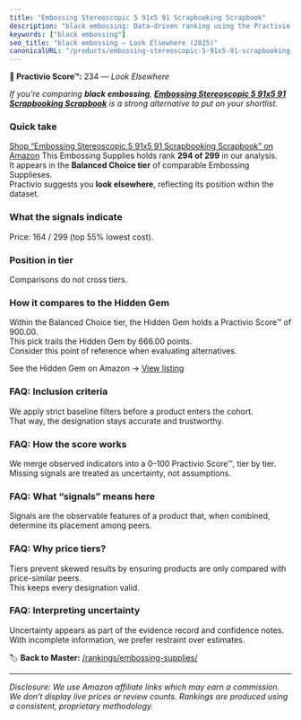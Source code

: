 ```yaml
---
title: "Embossing Stereoscopic 5 91x5 91 Scrapbooking Scrapbook"
description: "black embossing: Data-driven ranking using the Practivio Score™. Positioned by quality, value, demand, findability, momentum."
keywords: ["black embossing"]
seo_title: "black embossing — Look Elsewhere (2025)"
canonicalURL: "/products/embossing-stereoscopic-5-91x5-91-scrapbooking-scrapbook-B0F1T4N29G/"
---
```


**🚫 Practivio Score™:** 234 — _Look Elsewhere_


*If you're comparing **black embossing**, **[Embossing Stereoscopic 5 91x5 91 Scrapbooking Scrapbook](https://www.amazon.com/dp/B0F1T4N29G?tag=practivio-20)** is a strong alternative to put on your shortlist.*
### Quick take
[Shop “Embossing Stereoscopic 5 91x5 91 Scrapbooking Scrapbook” on Amazon](https://www.amazon.com/dp/B0F1T4N29G?tag=practivio-20)
This Embossing Supplies holds rank **294 of 299** in our analysis.  
It appears in the **Balanced Choice tier** of comparable Embossing Supplieses.  
Practivio suggests you **look elsewhere**, reflecting its position within the dataset.

### What the signals indicate
Price: 164 / 299 (top 55% lowest cost).  

### Position in tier
Comparisons do not cross tiers.

### How it compares to the Hidden Gem
Within the Balanced Choice tier, the Hidden Gem holds a Practivio Score™ of 900.00.  
This pick trails the Hidden Gem by 666.00 points.  
Consider this point of reference when evaluating alternatives.  

See the Hidden Gem on Amazon → [View listing](https://www.amazon.com/dp/B001DKMBTO?tag=practivio-20)

### FAQ: Inclusion criteria
We apply strict baseline filters before a product enters the cohort.  
That way, the designation stays accurate and trustworthy.

### FAQ: How the score works
We merge observed indicators into a 0–100 Practivio Score™, tier by tier.  
Missing signals are treated as uncertainty, not assumptions.

### FAQ: What “signals” means here
Signals are the observable features of a product that, when combined, determine its placement among peers.

### FAQ: Why price tiers?
Tiers prevent skewed results by ensuring products are only compared with price-similar peers.  
This keeps every designation valid.

### FAQ: Interpreting uncertainty
Uncertainty appears as part of the evidence record and confidence notes.  
With incomplete information, we prefer restraint over estimates.


🏷️ **Back to Master:** [/rankings/embossing-supplies/](/rankings/embossing-supplies/)

---
_Disclosure: We use Amazon affiliate links which may earn a commission. We don’t display live prices or review counts. Rankings are produced using a consistent, proprietary methodology._

